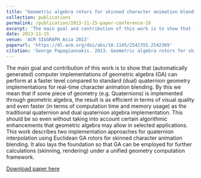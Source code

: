 ```yaml
---
title: "Geometric algebra rotors for skinned character animation blending"
collection: publications
permalink: /publication/2013-11-15-paper-conference-18
excerpt: 'The main goal and contribution of this work is to show that (automatically generated) computer implementations of geometric algebra (GA) can perform at a faster level compared to standard (dual) quaternion geometry implementations for real-time character animation blending. By this we mean that if some piece of geometry (e.g. Quaternions) is implemented through geometric algebra, the result is as efficient in terms of visual quality and even faster (in terms of computation time and memory usage) as the traditional quaternion and dual quaternion algebra implementation. This should be so even without taking into account certain algorithmic enhancements that geometric algebra may allow in selected applications. This work describes two implementation approaches for quaternion interpolation using Euclidean GA rotors for skinned character animation blending. It also lays the foundation so that GA can be employed for further calculations (skinning, rendering) under a unified geometry computation framework.'
date: 2013-11-15
venue: 'ACM SIGGRAPH Asia 2013'
paperurl: 'https://dl.acm.org/doi/abs/10.1145/2542355.2542369'
citation: 'George Papagiannakis. 2013. Geometric algebra rotors for skinned character animation blending. In SIGGRAPH Asia 2013 Technical Briefs (SA &apos;13). Association for Computing Machinery, New York, NY, USA, Article 11, 1Ð6. https://doi.org/10.1145/2542355.2542369'
---
```

The main goal and contribution of this work is to show that (automatically generated) computer implementations of geometric algebra (GA) can perform at a faster level compared to standard (dual) quaternion geometry implementations for real-time character animation blending. By this we mean that if some piece of geometry (e.g. Quaternions) is implemented through geometric algebra, the result is as efficient in terms of visual quality and even faster (in terms of computation time and memory usage) as the traditional quaternion and dual quaternion algebra implementation. This should be so even without taking into account certain algorithmic enhancements that geometric algebra may allow in selected applications. This work describes two implementation approaches for quaternion interpolation using Euclidean GA rotors for skinned character animation blending. It also lays the foundation so that GA can be employed for further calculations (skinning, rendering) under a unified geometry computation framework.

[Download paper here](https://dl.acm.org/doi/abs/10.1145/2542355.2542369)
